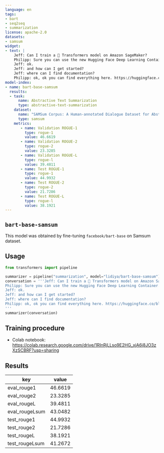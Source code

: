 ```yaml
---
language: en
tags:
- bart
- seq2seq
- summarization
license: apache-2.0
datasets:
- samsum
widget:
- text: | 
    Jeff: Can I train a 🤗 Transformers model on Amazon SageMaker? 
    Philipp: Sure you can use the new Hugging Face Deep Learning Container. 
    Jeff: ok.
    Jeff: and how can I get started? 
    Jeff: where can I find documentation? 
    Philipp: ok, ok you can find everything here. https://huggingface.co/blog/the-partnership-amazon-sagemaker-and-hugging-face
model-index:
- name: bart-base-samsum
  results:
  - task: 
      name: Abstractive Text Summarization
      type: abstractive-text-summarization
    dataset:
      name: "SAMSum Corpus: A Human-annotated Dialogue Dataset for Abstractive Summarization" 
      type: samsum
    metrics:
       - name: Validation ROGUE-1
         type: rogue-1
         value: 46.6619
       - name: Validation ROGUE-2
         type: rogue-2
         value: 23.3285
       - name: Validation ROGUE-L
         type: rogue-l
         value: 39.4811
       - name: Test ROGUE-1
         type: rogue-1
         value: 44.9932
       - name: Test ROGUE-2
         type: rogue-2
         value: 21.7286
       - name: Test ROGUE-L
         type: rogue-l
         value: 38.1921 
---
```

## `bart-base-samsum`
This model was obtained by fine-tuning `facebook/bart-base` on Samsum dataset.

## Usage
```python
from transformers import pipeline

summarizer = pipeline("summarization", model="lidiya/bart-base-samsum")
conversation = '''Jeff: Can I train a 🤗 Transformers model on Amazon SageMaker? 
Philipp: Sure you can use the new Hugging Face Deep Learning Container. 
Jeff: ok.
Jeff: and how can I get started? 
Jeff: where can I find documentation? 
Philipp: ok, ok you can find everything here. https://huggingface.co/blog/the-partnership-amazon-sagemaker-and-hugging-face                                           
'''
summarizer(conversation)
```

## Training procedure
- Colab notebook: https://colab.research.google.com/drive/1RInRjLLso9E2HG_xjA6j8JO3zXzSCBRF?usp=sharing

## Results
| key | value |
| --- | ----- |
| eval_rouge1 | 46.6619 |
| eval_rouge2 | 23.3285 |
| eval_rougeL | 39.4811 |
| eval_rougeLsum | 43.0482 |
| test_rouge1 | 44.9932 |
| test_rouge2 | 21.7286 |
| test_rougeL | 38.1921 |
| test_rougeLsum | 41.2672 |
